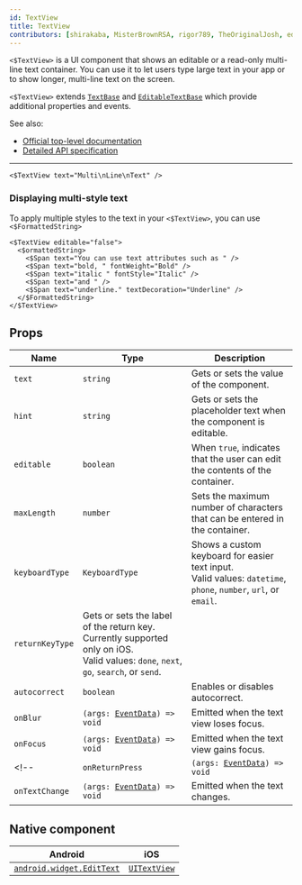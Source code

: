 ```yaml
---
id: TextView
title: TextView
contributors: [shirakaba, MisterBrownRSA, rigor789, TheOriginalJosh, eddyverbruggen, ikoevska]
---
```


`<$TextView>` is a UI component that shows an editable or a read-only multi-line text container. You can use it to let users type large text in your app or to show longer, multi-line text on the screen.

`<$TextView>` extends [`TextBase`](https://docs.nativescript.org/api-reference/classes/_ui_text_base_.textbase) and [`EditableTextBase`](https://docs.nativescript.org/api-reference/classes/_ui_editor_text_base_.editabletextbase) which provide additional properties and events.

See also:

* [Official top-level documentation](https://docs.nativescript.org/ui/components/text-view)
* [Detailed API specification](https://docs.nativescript.org/api-reference/classes/_ui_text_view_.textview)

---

```tsx
<$TextView text="Multi\nLine\nText" />
```

<!-- [> screenshots for=TextView <] -->

### Displaying multi-style text

To apply multiple styles to the text in your `<$TextView>`, you can use `<$FormattedString>`

<!-- TODO: check whether strings (rather than enums) are accepted for each of the attributes in <$Span> in TypeScript -->

```tsx
<$TextView editable="false">
  <$ormattedString>
    <$Span text="You can use text attributes such as " />
    <$Span text="bold, " fontWeight="Bold" />
    <$Span text="italic " fontStyle="Italic" />
    <$Span text="and " />
    <$Span text="underline." textDecoration="Underline" />
  </$FormattedString>
</$TextView>
```

## Props

| Name | Type | Description |
|------|------|-------------|
| `text` | `string` | Gets or sets the value of the component.
| `hint` | `string` | Gets or sets the placeholder text when the component is editable.
| `editable` | `boolean` | When `true`, indicates that the user can edit the contents of the container.
| `maxLength` | `number` | Sets the maximum number of characters that can be entered in the container.
| `keyboardType` | `KeyboardType` | Shows a custom keyboard for easier text input.<br/>Valid values: `datetime`, `phone`, `number`, `url`, or `email`.
| `returnKeyType` | Gets or sets the label of the return key. Currently supported only on iOS.<br/>Valid values: `done`, `next`, `go`, `search`, or `send`.
| `autocorrect` | `boolean` | Enables or disables autocorrect.
| `onBlur` | `(args: `[`EventData`](https://docs.nativescript.org/api-reference/interfaces/__nativescript_core_.eventdata)`) => void` | Emitted when the text view loses focus.
| `onFocus` | `(args: `[`EventData`](https://docs.nativescript.org/api-reference/interfaces/__nativescript_core_.eventdata)`) => void` | Emitted when the text view gains focus.
<!-- | `onReturnPress` | `(args: `[`EventData`](https://docs.nativescript.org/api-reference/interfaces/__nativescript_core_.eventdata)`) => void` | Emitted when the return key is pressed. -->
| `onTextChange` | `(args: `[`EventData`](https://docs.nativescript.org/api-reference/interfaces/__nativescript_core_.eventdata)`) => void` | Emitted when the text changes.

## Native component

| Android | iOS |
|---------|-----|
| [`android.widget.EditText`](https://developer.android.com/reference/android/widget/EditText.html) | [`UITextView`](https://developer.apple.com/documentation/uikit/uitextview)
